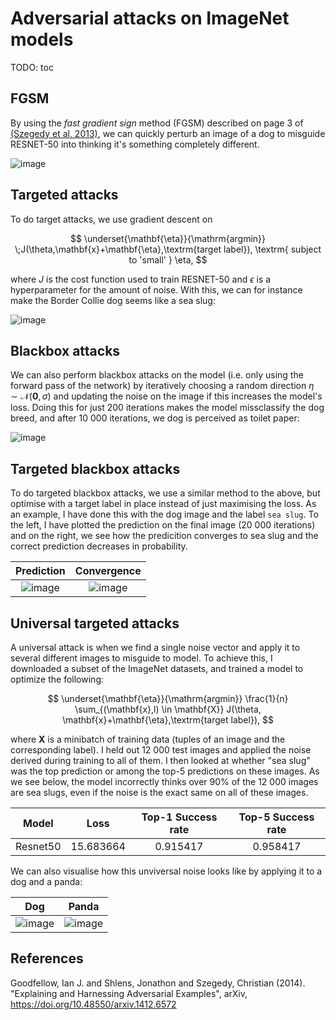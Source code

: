 # Adversarial attacks on ImageNet models




TODO: toc

## FGSM

By using the _fast gradient sign_ method (FGSM) described on page 3 of [(Szegedy et al, 2013)](https://arxiv.org/abs/1412.6572), we can quickly perturb an image of a dog to misguide RESNET-50 into thinking it's something
completely different.

![image](https://user-images.githubusercontent.com/29378769/195874464-b530851f-08e4-468b-ab85-b8a0f2827e3c.png)

## Targeted attacks 

To do target attacks, we use gradient descent on

$$ \underset{\mathbf{\eta}}{\mathrm{argmin}} \;J(\theta,\mathbf{x}+\mathbf{\eta},\textrm{target label}), \textrm{ subject to 'small' } \eta,
$$

where $J$ is the cost function used to train RESNET-50 and $\epsilon$ is a hyperparameter for the amount of noise.
With this, we can for instance make the Border Collie dog seems like a sea slug:

![image](https://user-images.githubusercontent.com/29378769/195877904-47d9a347-4a1e-4462-af3d-4f04e9208990.png)

## Blackbox attacks 

We can also perform blackbox attacks on the model (i.e. only using the forward pass of the network) by iteratively choosing a random direction $\eta \sim \mathcal{N}(\mathbf{0}, \sigma)$ and updating the noise on the image if this increases the model's loss. Doing this for just 200 iterations makes the model missclassify the dog breed, and after 10 000 iterations, we dog is perceived as toilet paper:

![image](https://user-images.githubusercontent.com/29378769/195879223-ae298711-2749-4057-b035-9327ef3ebc03.png)

## Targeted blackbox attacks

To do targeted blackbox attacks, we use a similar method to the above, but optimise with a target label in place
instead of just maximising the loss. As an example, I have done this with the dog image and the label `sea slug`.
To the left, I have plotted the prediction on the final image (20 000 iterations) and on the right, we see how
the predicition converges to sea slug and the correct prediction decreases in probability.

Prediction | Convergence
:---:|:---:
![image](https://user-images.githubusercontent.com/29378769/195880259-b8e25e8a-71d7-49e1-a91b-bed00b4675d9.png) | ![image](https://user-images.githubusercontent.com/29378769/195880203-8879293d-e67f-4f98-9a49-d55ba1e80b58.png)

## Universal targeted attacks

A universal attack is when we find a single noise vector and apply it to several different images to misguide
to model. To achieve this, I downloaded a subset of the ImageNet datasets, and trained a model to optimize
the following:

$$ \underset{\mathbf{\eta}}{\mathrm{argmin}} \frac{1}{n} \sum_{(\mathbf{x},l) \in \mathbf{X}} J(\theta, \mathbf{x}+\mathbf{\eta},\textrm{target label}),
$$

where $\mathbf{X}$ is a minibatch of training data (tuples of an image and the corresponding label). I held
out 12 000 test images and applied the noise derived during training to all of them. I then looked at whether
"sea slug" was the top prediction or among the top-5 predictions on these images. As we see below,
the model incorrectly thinks over 90% of the 12 000 images are sea slugs, even if the noise is the exact
same on all of these images.

Model | Loss | Top-1 Success rate | Top-5 Success rate
:------------:|:--------:|:----:|:------:
Resnet50 | 15.683664 | 	0.915417 | 	0.958417

We can also visualise how this unviversal noise looks like by applying it to a dog and a panda:

Dog | Panda
:----:|:----:
![image](https://user-images.githubusercontent.com/29378769/195882996-197370b8-3ccb-4d4f-bc33-b3689cf34f6e.png) | ![image](https://user-images.githubusercontent.com/29378769/195883062-33224fdc-5e1f-423e-b7e8-14e85dc81d15.png)

## References

Goodfellow, Ian J. and Shlens, Jonathon and Szegedy, Christian (2014). "Explaining and Harnessing Adversarial Examples", arXiv, https://doi.org/10.48550/arxiv.1412.6572

